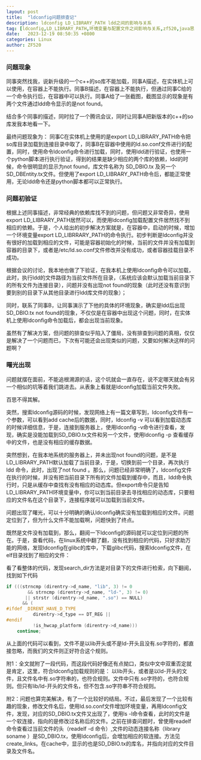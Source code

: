 ```yaml
---
layout: post
title:  "ldconfig问题排查记"
description: ldconfig LD_LIBRARY_PATH ldd之间的影响与关系
tag: [ldconfig,LD_LIBRARY_PATH,环境变量与配置文件之间影响与关系,zf520,java思录]
date:   2023-12-19 08:50:35 +0800
categories: Linux
author: ZF520
---
```


### 问题现象

同事突然找我，说新升级的一个c++的so库不能加载，同事A描述，在实体机上可以使用，在容器上不能执行。同事B描述，在容器上不能执行，但通过同事C给的一个命令执行后，在容器中可以执行。同事A给了一张截图，截图显示的现象是有两个文件通过ldd命令显示的是not found。

结合多个同事的描述，同时拉了一个腾讯会议，同时让同事A把新版本的c++的so库发我本地看一下。

最终问题现象为： 同事C在实体机上使用的是export LD_LIBRARY_PATH命令把so库目录加载到连接目录中取了，同事B在容器中使用的ld.so.conf文件进行的配置，同时，使用命令ldconfig命令进行加载，同时，使用ldd进行验证，也使用一个python脚本进行执行验证，得到的结果是缺少相应的两个库的依赖，ldd的时候，命令很明显的显示为not found，库文件名称为  SD_DBIO.tx 及另一个SD_DBEntity.tx文件。但使用了export LD_LIBRARY_PATH命令后，都能正常使用，无论ldd命令还是python脚本都可以正常执行。

### 问题初验证

根据上述同事描述，非常经典的依赖库找不到的问题，但问题又非常奇异，使用export LD_LIBRARY_PATH居然可以，而使用ldconfig加载配置文件居然找不到相应的依赖。于是，个人给出的初步解决方案就是，在容器中，启动的时候，增加一个环境变量export LD_LIBRRARY_PATH的命令执行。初步判断是ldconfig并没有很好的加载到相应的文件，可能是容器初始化的时候，当前的文件并没有加载到容器的目录下，或者是/etc/ld.so.conf文件修改并没有成功，或者容器挂载目录不成功。

根据会议的讨论，我本地也做了下验证，在我本机上使用ldconfig命令可以加载，此时，执行ldd的文件路径为当前文件所在目录，（系统应该会默认加载当前目录下的所有文件为连接目录），问题并没有出现not found的现象（此时还没有意识到要到别的目录下从其他目录进行ldd库文件的现象）；

同时，联系了同事B，让同事演示了下他的具体的环境现象，确实是ldd后出现SD_DBIO.tx  not found的现象，不仅仅是在容器中出现这个问题，同时，在实体机上使用ldconfig命令加载后，都会出现当前现象。

虽然有了解决方案，但问题的排查似乎陷入了僵局，没有排查到问题的真相，仅仅是解决了一个问题而已，下次有可能还会出现类似的问题，又要如何解决这样的问题啊？

### 曙光出现

问题就摆在面前，不能追根溯源的话，这个坑就会一直存在，说不定哪天就会有另一个相似的坑等着我们跳进去。从表象上看就是ldconfig加载当前文件失败。

百思不得其解。

突然，搜索ldconfig源码的时候，发现网络上有一篇文章写到，ldconfig文件有一个参数，可以看到add cache后的数据，同时，ldconfig -v 可以看到加载动态库的时候详细信息，于是，连接到服务器上，使用ldconfig -v命令进行查看，发现，确实是没能加载到SD_DBIO.tx文件和另一个文件，使用ldconfig -p 查看缓存中的文件，也是没有相应的缓存数据。

突然想到，在我本地系统的服务器上，并未出现not found的问题，是不是LD_LIBRARY_PATH默认加载了当前目录，于是，切换到前一个目录，再次执行ldd 命令，此时，出现了not found 。那么，问题已经非常明确了，ldconfig文件在执行的时候，并没有把当前目录下所有的文件加载到缓存中，而且，ldd命令执行时，只是从缓存中查找有没有相应的动态库。但export命令只是告知LD_LIBRARY_PATH环境变量中，你可以到当前目录去寻找相应的动态库，只要相应的文件名在这个目录下，连接程序就可以加载到当前文件。

问题出现了曙光，可以十分明确的确认ldconfig确实没有加载到相应的文件。问题定位到了，但为什么文件不能加载啊，问题快到了终点。

既然是文件没有加载到，那么，翻阅一下ldconfig的源码就可以定位到问题的所在。于是，查看代码，在linux系统中翻了翻，没有找到相应的代码，只好求助万能的网络，发现ldconfig在glibc的库中，下载glibc代码，搜索ldconfig文件，在elf目录找到了相应的文件：

看了看整体的代码，发现search_dir方法是对目录下的文件进行检索，向下翻阅，找到如下代码

```c
if (((strncmp (direntry->d_name, "lib", 3) != 0
	    && strncmp (direntry->d_name, "ld-", 3) != 0)
	   || strstr (direntry->d_name, ".so") == NULL)
	  && (
#ifdef _DIRENT_HAVE_D_TYPE
	      direntry->d_type == DT_REG ||
#endif
	      !is_hwcap_platform (direntry->d_name)))
	continue;
```

从上面的代码可以看到，文件不是以lib开头或不是ld-开头且没有.so字符的，都直接忽略，而我们的文件则正好符合这个规则。

附1：全文就附了一段代码，而这段代码好像还有点拗口，类似中文中双重否定就是肯定，这里，符合ldconfig加载规则的是： 以lib开头，或者是以ld-开头的文件，且文件名中有.so字符串的，也符合规则。文件中只有.so字符的，也符合规则。但只有lib/ld-开头的文件名，但不包含.so字符串不符合规则。

附2：问题也算完美解决，有了一个比较好的结局。不过，最后发现了一个比较有趣的现象，修改文件名后，使用ld.so.conf文件增加环境变量，再用ldconfig文件，发现，对应的SD_DBIO.tx文件又出现了，使用ls -l命令查看，此时的文件是一个软连接，指向的是修改过名称后的文件。之前在排查问题时，曾使用readelf命令查看过当前文件的头（readelf -d 命令）,文件的动态连接名称（library soname ）是SD_DBIO.tx，使用ldconfig后，会增加相应的软连接。方法见create_links。在cache中，显示的也是SD_DBIO.tx的库名，并指向对应的文件目录及文件名。

